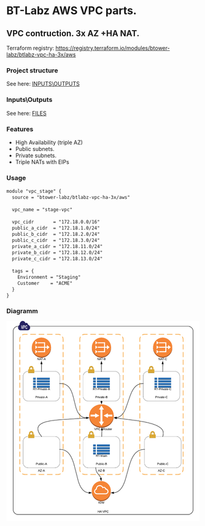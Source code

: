 # BT-Labz AWS VPC parts.

## VPC contruction. 3x AZ +HA NAT.

Terraform registry: https://registry.terraform.io/modules/btower-labz/btlabz-vpc-ha-3x/aws

### Project structure

See here: [INPUTS\OUTPUTS](INOUT.md)

### Inputs\Outputs

See here: [FILES](FILES.md)

### Features

* High Availability (triple AZ)
* Public subnets.
* Private subnets.
* Triple NATs with EIPs

### Usage

```
module "vpc_stage" {
  source = "btower-labz/btlabz-vpc-ha-3x/aws"
  
  vpc_name = "stage-vpc"

  vpc_cidr       = "172.18.0.0/16"
  public_a_cidr  = "172.18.1.0/24"
  public_b_cidr  = "172.18.2.0/24"
  public_c_cidr  = "172.18.3.0/24"
  private_a_cidr = "172.18.11.0/24"
  private_b_cidr = "172.18.12.0/24"
  private_c_cidr = "172.18.13.0/24"

  tags = {
    Environment = "Staging"
    Customer    = "ACME"
  }
}
```

### Diagramm

![VPC Diagram](https://github.com/btower-labz/terraform-aws-btlabz-vpc-ha-3x/raw/master/vpc-ha-3x.png)
